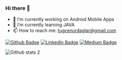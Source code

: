 ### Hi there 👋

- 🔭 I’m currently working on Android Mobile Apps
- 🌱 I’m currently learning JAVA
- 📫 How to reach me: tugcenurdaglar@gmail.com


[![Github Badge](https://img.shields.io/badge/-Github-000?style=quare&labelColor=000&logo=Github&logoColor=white&link=link)](link) 
[![LinkedIn Badge](https://img.shields.io/badge/-LinkedIn-C13584?style=flat-quare&labelColor=C13584&logo=instagram&logoColor=white&link=link)](link) 
[![Medium Badge](https://img.shields.io/badge/-Medium-757575?style=flat-quare&labelColor=757575&logo=Medium&logoColor=white&link=link)](link) 

![Github stats 2](https://github-readme-stats.vercel.app/api?username=kullanıcıadınız&show_icons=true&theme=radical)


